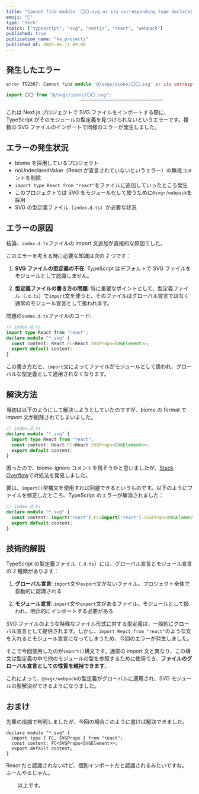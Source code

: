 ```yaml
---
title: "Cannot find module '〇〇.svg or its corresponding type declarations の解決"
emoji: "🎨"
type: "tech"
topics: ["typescript", "svg", "nextjs", "react", "webpack"]
published: true
publication_name: "ka_projects"
published_at: 2025-06-11 09:00
---
```


## 発生したエラー

```typescript
error TS2307: Cannot find module '@/svgs/icons/〇〇.svg' or its corresponding type declarations.

import 〇〇 from "@/svgs/icons/〇〇.svg";
                            ~~~~~~~~~~~~~~~~~~~~~~~~~~~~~~~
```

これは Next.js プロジェクトで SVG ファイルをインポートする際に、TypeScript がそのモジュールの型定義を見つけられないというエラーです。複数の SVG ファイルのインポートで同様のエラーが発生しました。

## エラーの発生状況

- biome を採用しているプロジェクト
- noUndeclaredValue（React が宣言されていないというエラー）の無視コメントを削除
- `import type React from "react"`をファイルに追加していったところ発生
- このプロジェクトでは SVG をモジュール化して使うために`@svgr/webpack`を採用
- SVG の型定義ファイル（`index.d.ts`）が必要な状況

## エラーの原因

結論、`index.d.ts`ファイルの import 文追加が直接的な原因でした。

このエラーを考える時に必要な知識は次の 2 つです：

1. **SVG ファイルの型定義の不在**: TypeScript はデフォルトで SVG ファイルをモジュールとして認識しません。

2. **型定義ファイルの書き方の問題**: 特に重要なポイントとして、型定義ファイル（`.d.ts`）で`import`文を使うと、そのファイルはグローバル宣言ではなく通常のモジュール宣言として扱われます。

問題の`index.d.ts`ファイルのコード:

```typescript
// index.d.ts
import type React from "react";
declare module "*.svg" {
  const content: React.FC<React.SVGProps<SVGElement>>;
  export default content;
}
```

この書き方だと、`import`文によってファイルがモジュールとして扱われ、グローバルな型定義として適用されなくなります。

## 解決方法

当初は以下のようにして解決しようとしていたのですが、biome の format で import 文が削除されてしまいました。

```typescript
// index.d.ts
declare module "*.svg" {
  import type React from "react";
  const content: React.FC<React.SVGProps<SVGElement>>;
  export default content;
}
```

困ったので、biome-ignore コメントを残そうかと思いましたが、[Stack Overflow](https://stackoverflow.com/questions/39040108/import-class-in-definition-file-d-ts#answer-51114250)で対処法を発見しました。

要は、`import()`型構文を使用すれば回避できるというものです。以下のようにファイルを修正したところ、TypeScript のエラーが解消されました：

```typescript
// index.d.ts
declare module "*.svg" {
  const content: import("react").FC<import("react").SVGProps<SVGElement>>;
  export default content;
}
```

## 技術的解説

TypeScript の型定義ファイル（`.d.ts`）には、グローバル宣言とモジュール宣言の 2 種類があります：

1. **グローバル宣言**: `import`文や`export`文がないファイル。プロジェクト全体で自動的に認識される

2. **モジュール宣言**: `import`文や`export`文があるファイル。モジュールとして扱われ、明示的にインポートする必要がある

SVG ファイルのような特殊なファイル形式に対する型定義は、一般的にグローバル宣言として提供されます。しかし、`import React from "react"`のような文を入れるとモジュール宣言になってしまうため、今回のエラーが発生しました。

そこで今回使用したのが`import()`構文です。通常の import 文と異なり、この構文は型定義の中で他のモジュールの型を参照するために使用でき、**ファイルのグローバル宣言としての性質を維持できます**。

これによって、`@svgr/webpack`の型定義がグローバルに適用され、SVG モジュールの型解決ができるようになりました。

## おまけ

先輩の指摘で判明しましたが、今回の場合このように書けば解決できました。

```tsx
declare module "*.svg" {
  import type { FC, SVGProps } from "react";
  const content: FC<SVGProps<SVGElement>>;
  export default content;
}
```

React だと認識されないけど、個別インポートだと認識されるみたいですね。
ふーんやるじゃん。

&nbsp;
&nbsp;
&nbsp;
&nbsp;
以上です。

